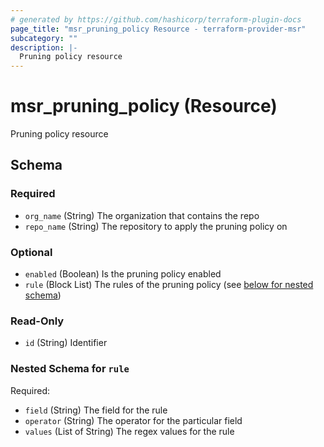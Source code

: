 ```yaml
---
# generated by https://github.com/hashicorp/terraform-plugin-docs
page_title: "msr_pruning_policy Resource - terraform-provider-msr"
subcategory: ""
description: |-
  Pruning policy resource
---
```


# msr_pruning_policy (Resource)

Pruning policy resource



<!-- schema generated by tfplugindocs -->
## Schema

### Required

- `org_name` (String) The organization that contains the repo
- `repo_name` (String) The repository to apply the pruning policy on

### Optional

- `enabled` (Boolean) Is the pruning policy enabled
- `rule` (Block List) The rules of the pruning policy (see [below for nested schema](#nestedblock--rule))

### Read-Only

- `id` (String) Identifier

<a id="nestedblock--rule"></a>
### Nested Schema for `rule`

Required:

- `field` (String) The field for the rule
- `operator` (String) The operator for the particular field
- `values` (List of String) The regex values for the rule
